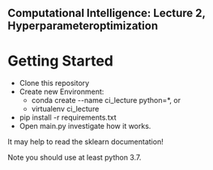 ## Computational Intelligence: Lecture 2, Hyperparameteroptimization

# Getting Started

- Clone this repository
- Create new Environment:
  - conda create --name ci_lecture python=*, or
  - virtualenv ci_lecture
- pip install -r requirements.txt
- Open main.py investigate how it works.

It may help to read the sklearn documentation!

Note you should use at least python 3.7.
